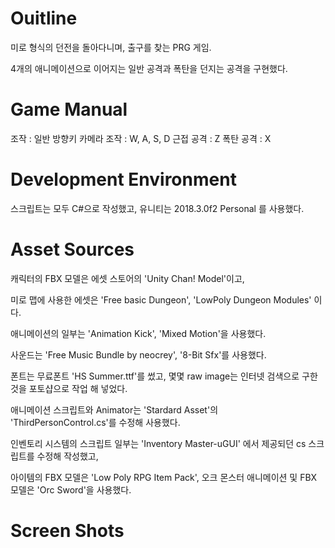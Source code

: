 # Ouitline

미로 형식의 던전을 돌아다니며, 출구를 찾는 PRG 게임.

4개의 애니메이션으로 이어지는 일반 공격과 폭탄을 던지는 공격을 구현했다. 

# Game Manual

조작 : 일반 방향키
카메라 조작 : W, A, S, D
근접 공격 : Z
폭탄 공격 : X

# Development Environment

스크립트는 모두 C#으로 작성했고, 유니티는 2018.3.0f2 Personal 를 사용했다.

# Asset Sources

캐릭터의 FBX 모델은 에셋 스토어의 'Unity Chan! Model'이고,

미로 맵에 사용한 에셋은 'Free basic Dungeon', 'LowPoly Dungeon Modules' 이다.

애니메이션의 일부는 'Animation Kick', 'Mixed Motion'을 사용했다.

사운드는 'Free Music Bundle by neocrey', '8-Bit Sfx'를 사용했다.

폰트는 무료폰트 'HS Summer.ttf'를 썼고, 몇몇 raw image는 인터넷 검색으로 구한 것을 포토샵으로 작업 해 넣었다.

애니메이션 스크립트와 Animator는 'Stardard Asset'의 'ThirdPersonControl.cs'를 수정해 사용했다.

인벤토리 시스템의 스크립트 일부는 'Inventory Master-uGUI' 에서 제공되던 cs 스크립트를 수정해 작성했고, 

아이템의 FBX 모델은 'Low Poly RPG Item Pack', 오크 몬스터 애니메이션 및 FBX 모델은 'Orc Sword'을 사용했다.

# Screen Shots
